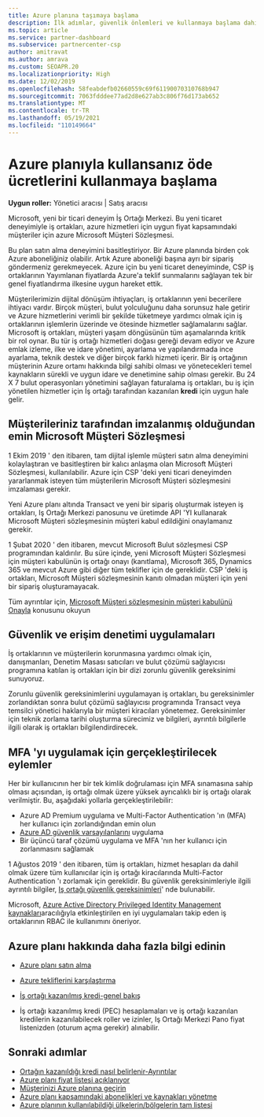 ```yaml
---
title: Azure planına taşımaya başlama
description: İlk adımlar, güvenlik önlemleri ve kullanmaya başlama dahil olmak üzere, sizin ve müşterileriniz için Azure kullandırılan ödeme planını kullanma hakkında neleri öğrenmeniz gerekir?
ms.topic: article
ms.service: partner-dashboard
ms.subservice: partnercenter-csp
author: amitravat
ms.author: amrava
ms.custom: SEOAPR.20
ms.localizationpriority: High
ms.date: 12/02/2019
ms.openlocfilehash: 58feabdefb02660559c69f61190070310768b947
ms.sourcegitcommit: 7063fdddee77ad2d8e627ab3c806f76d173ab652
ms.translationtype: MT
ms.contentlocale: tr-TR
ms.lasthandoff: 05/19/2021
ms.locfileid: "110149664"
---
```

# <a name="begin-using-pay-as-you-go-rates-with-the-azure-plan"></a>Azure planıyla kullansanız öde ücretlerini kullanmaya başlama

**Uygun roller:** Yönetici aracısı | Satış aracısı


Microsoft, yeni bir ticari deneyim İş Ortağı Merkezi.  Bu yeni ticaret deneyimiyle iş ortakları, azure hizmetleri için uygun fiyat kapsamındaki müşteriler için azure Microsoft Müşteri Sözleşmesi.

Bu plan satın alma deneyimini basitleştiriyor. Bir Azure planında birden çok Azure aboneliğiniz olabilir. Artık Azure aboneliği başına ayrı bir sipariş göndermeniz gerekmeyecek. Azure için bu yeni ticaret deneyiminde, CSP iş ortaklarının Yayımlanan fiyatlarda Azure'a teklif sunmalarını sağlayan tek bir genel fiyatlandırma ilkesine uygun hareket ettik.

Müşterilerimizin dijital dönüşüm ihtiyaçları, iş ortaklarının yeni becerilere ihtiyacı vardır. Birçok müşteri, bulut yolculuğunu daha sorunsuz hale getirir ve Azure hizmetlerini verimli bir şekilde tüketmeye yardımcı olmak için iş ortaklarının işlemlerin üzerinde ve ötesinde hizmetler sağlamalarını sağlar. Microsoft iş ortakları, müşteri yaşam döngüsünün tüm aşamalarında kritik bir rol oynar. Bu tür iş ortağı hizmetleri doğası gereği devam ediyor ve Azure emlak izleme, ilke ve idare yönetimi, ayarlama ve yapılandırmada ince ayarlama, teknik destek ve diğer birçok farklı hizmeti içerir. Bir iş ortağının müşterinin Azure ortamı hakkında bilgi sahibi olması ve yönetecekleri temel kaynakların sürekli ve uygun idare ve denetimine sahip olması gerekir. Bu 24 X 7 bulut operasyonları yönetimini sağlayan faturalama iş ortakları, bu iş için yönetilen hizmetler için İş ortağı tarafından kazanılan **kredi** için uygun hale gelir.

## <a name="make-sure-your-customers-have-signed-the-microsoft-customer-agreement"></a>Müşterileriniz tarafından imzalanmış olduğundan emin Microsoft Müşteri Sözleşmesi

1 Ekim 2019 ' den itibaren, tam dijital işlemle müşteri satın alma deneyimini kolaylaştıran ve basitleştiren bir kalıcı anlaşma olan Microsoft Müşteri Sözleşmesi, kullanılabilir. Azure için CSP 'deki yeni ticari deneyimden yararlanmak isteyen tüm müşterilerin Microsoft Müşteri sözleşmesini imzalaması gerekir.

Yeni Azure planı altında Transact ve yeni bir sipariş oluşturmak isteyen iş ortakları, Iş Ortağı Merkezi panosunu ve üretimde API 'YI kullanarak Microsoft Müşteri sözleşmesinin müşteri kabul edildiğini onaylamanız gerekir.

1 Şubat 2020 ' den itibaren, mevcut Microsoft Bulut sözleşmesi CSP programından kaldırılır. Bu süre içinde, yeni Microsoft Müşteri Sözleşmesi için müşteri kabulünün iş ortağı onayı (kanıtlama), Microsoft 365, Dynamics 365 ve mevcut Azure gibi diğer tüm teklifler için de gereklidir. CSP 'deki iş ortakları, Microsoft Müşteri sözleşmesinin kanıtı olmadan müşteri için yeni bir sipariş oluşturamayacak.

Tüm ayrıntılar için, [Microsoft Müşteri sözleşmesinin müşteri kabulünü Onayla](confirm-customer-agreement.md) konusunu okuyun

## <a name="security-and-access-control-practices"></a>Güvenlik ve erişim denetimi uygulamaları

İş ortaklarının ve müşterilerin korunmasına yardımcı olmak için, danışmanları, Denetim Masası satıcıları ve bulut çözümü sağlayıcısı programına katılan iş ortakları için bir dizi zorunlu güvenlik gereksinimi sunuyoruz.

Zorunlu güvenlik gereksinimlerini uygulamayan iş ortakları, bu gereksinimler zorlandıktan sonra bulut çözümü sağlayıcısı programında Transact veya temsilci yönetici haklarıyla bir müşteri kiracıları yönetemez. Gereksinimler için teknik zorlama tarihi oluşturma sürecimiz ve bilgileri, ayrıntılı bilgilerle ilgili olarak iş ortakları bilgilendirdirecek.

## <a name="actions-to-take-to-implement-mfa"></a>MFA 'yı uygulamak için gerçekleştirilecek eylemler

Her bir kullanıcının her bir tek kimlik doğrulaması için MFA sınamasına sahip olması açısından, iş ortağı olmak üzere yüksek ayrıcalıklı bir iş ortağı olarak verilmiştir. Bu, aşağıdaki yollarla gerçekleştirilebilir:

- Azure AD Premium uygulama ve Multi-Factor Authentication 'ın (MFA) her kullanıcı için zorlandığından emin olun
- [Azure AD güvenlik varsayılanlarını](/azure/active-directory/conditional-access/concept-conditional-access-security-defaults) uygulama
- Bir üçüncü taraf çözümü uygulama ve MFA 'nın her kullanıcı için zorlanmasını sağlamak

1 Ağustos 2019 ' den itibaren, tüm iş ortakları, hizmet hesapları da dahil olmak üzere tüm kullanıcılar için iş ortağı kiracılarında Multi-Factor Authentication 'ı zorlamak için gereklidir. Bu güvenlik gereksinimleriyle ilgili ayrıntılı bilgiler, [Iş ortağı güvenlik gereksinimleri](partner-security-requirements.md)' nde bulunabilir.

Microsoft, [Azure Active Directory Privileged Identity Management kaynakları](/azure/active-directory/privileged-identity-management/pim-configure)aracılığıyla etkinleştirilen en iyi uygulamaları takip eden iş ortaklarının RBAC ile kullanımını öneriyor.

## <a name="read-more-about-the-azure-plan"></a>Azure planı hakkında daha fazla bilgi edinin

- [Azure planı satın alma](purchase-azure-plan.md)

- [Azure tekliflerini karşılaştırma](compare-azure-offers.md)

- [İş ortağı kazanılmış kredi-genel bakış](partner-earned-credit.md)

- İş ortağı kazanılmış kredi (PEC) hesaplamaları ve iş ortağı kazanılan kredilerin kazanılabilecek roller ve izinler, Iş Ortağı Merkezi Pano fiyat listenizden (oturum açma gerekir) alınabilir.

## <a name="next-steps"></a>Sonraki adımlar 

- [Ortağın kazanıldığı kredi nasıl belirlenir-Ayrıntılar](partner-earned-credit-explanation.md)
- [Azure planı fiyat listesi açıklanıyor](azure-plan-price-list.md)
- [Müşterinizi Azure planına geçirin](azure-plan-transition.md)
- [Azure planı kapsamındaki abonelikleri ve kaynakları yönetme](azure-plan-manage.md)
- [Azure planının kullanılabildiği ülkelerin/bölgelerin tam listesi](https://query.prod.cms.rt.microsoft.com/cms/api/am/binary/RE3QN0x)